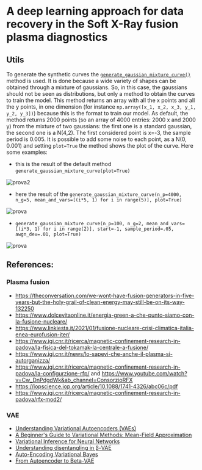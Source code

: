 # A deep learning approach for data recovery in the Soft X-Ray fusion plasma diagnostics

## Utils
To generate the synthetic curves the [`generate_gaussian_mixture_curve()`](https://github.com/nicolagulmini/RFX_HunchColab/blob/master/utils.py) method is used. It is done because a wide variety of shapes can be obtained through a mixture of gaussians. So, in this case, the gaussians should not be seen as distributions, but only a method to obtain the curves to train the model. This method returns an array with all the x points and all the y points, in one dimension (for instance `np.array([x_1, x_2, x_3, y_1, y_2, y_3])`) because this is the format to train our model. As default, the method returns 2000 points (so an array of 4000 entries: 2000 x and 2000 y) from the mixture of two gaussians: the first one is a standard gaussian, the second one is a N(4,2). The first considered point is x=-3, the sample period is 0.005. It is possible to add some noise to each point, as a N(0, 0.001) and setting `plot=True` the method shows the plot of the curve. Here some examples:

- this is the result of the default method `generate_gaussian_mixture_curve(plot=True)`

![prova2](https://user-images.githubusercontent.com/62892813/135228081-17cc5094-64be-4c84-8f8f-ec864ff421f4.png)

- here the result of the `generate_gaussian_mixture_curve(n_p=4000, n_g=5, mean_and_vars=[(i*5, 1) for i in range(5)], plot=True)` 

![prova](https://user-images.githubusercontent.com/62892813/135228089-ee04c574-155d-4340-80d9-3d51aed6fa4a.png)

- `generate_gaussian_mixture_curve(n_p=100, n_g=2, mean_and_vars=[(i*3, 1) for i in range(2)], start=-1, sample_period=.05, awgn_dev=.01, plot=True)`

![prova](https://user-images.githubusercontent.com/62892813/135228808-19abffda-5ff3-4107-88f6-320e61b392cd.png)



## References:
### Plasma fusion
- https://theconversation.com/we-wont-have-fusion-generators-in-five-years-but-the-holy-grail-of-clean-energy-may-still-be-on-its-way-132250
- https://www.dolcevitaonline.it/energia-green-a-che-punto-siamo-con-la-fusione-nucleare/
- https://www.linkiesta.it/2021/01/fusione-nucleare-crisi-climatica-italia-enea-eurofusion-iter/
- https://www.igi.cnr.it/ricerca/magnetic-confinement-research-in-padova/la-fisica-del-tokamak-la-centrale-a-fusione/
- https://www.igi.cnr.it/news/lo-sapevi-che-anche-il-plasma-si-autorganizza/
- https://www.igi.cnr.it/ricerca/magnetic-confinement-research-in-padova/la-configurzione-rfp/ and https://www.youtube.com/watch?v=Cw_DnPdgdWk&ab_channel=ConsorzioRFX
- https://iopscience.iop.org/article/10.1088/1741-4326/abc06c/pdf
- https://www.igi.cnr.it/ricerca/magnetic-confinement-research-in-padova/rfx-mod2/
### VAE
- [Understanding Variational Autoencoders (VAEs)](https://towardsdatascience.com/understanding-variational-autoencoders-vaes-f70510919f73)
- [A Beginner's Guide to Variational Methods: Mean-Field Approximation](https://blog.evjang.com/2016/08/variational-bayes.html)
- [Variational Inference for Neural Networks](https://towardsdatascience.com/variational-inference-for-neural-networks-a4b5cf72b24)
- [Understanding disentangling in β-VAE](https://arxiv.org/pdf/1804.03599.pdf)
- [Auto-Encoding Variational Bayes](https://arxiv.org/pdf/1312.6114.pdf)
- [From Autoencoder to Beta-VAE](https://lilianweng.github.io/lil-log/2018/08/12/from-autoencoder-to-beta-vae.html)
